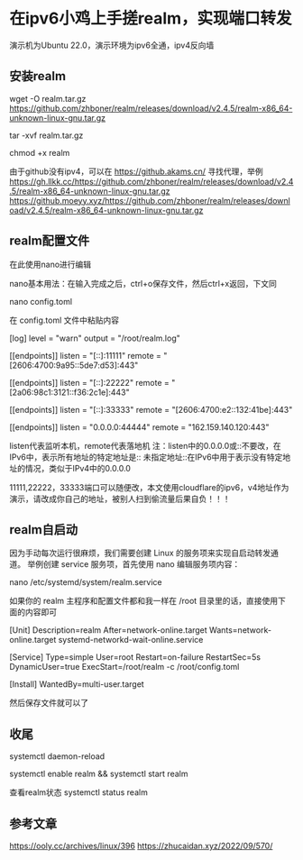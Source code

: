 # 在ipv6小鸡上手搓realm，实现端口转发

演示机为Ubuntu 22.0，演示环境为ipv6全通，ipv4反向墙

## 安装realm

wget -O realm.tar.gz https://github.com/zhboner/realm/releases/download/v2.4.5/realm-x86_64-unknown-linux-gnu.tar.gz

tar -xvf realm.tar.gz

chmod +x realm

由于github没有ipv4，可以在 https://github.akams.cn/ 寻找代理，举例
https://gh.llkk.cc/https://github.com/zhboner/realm/releases/download/v2.4.5/realm-x86_64-unknown-linux-gnu.tar.gz
https://github.moeyy.xyz/https://github.com/zhboner/realm/releases/download/v2.4.5/realm-x86_64-unknown-linux-gnu.tar.gz

## realm配置文件

在此使用nano进行编辑

nano基本用法：在输入完成之后，ctrl+o保存文件，然后ctrl+x返回，下文同

nano config.toml

在 config.toml 文件中粘贴内容

[log]
level = "warn"
output = "/root/realm.log"
 
[[endpoints]]
listen = "[::]:11111"
remote = "[2606:4700:9a95::5de7:d53]:443"
 
[[endpoints]]
listen = "[::]:22222"
remote = "[2a06:98c1:3121::f36:2c1e]:443"

[[endpoints]]
listen = "[::]:33333"
remote = "[2606:4700:e2::132:41be]:443"

[[endpoints]]
listen = "0.0.0.0:44444"
remote = "162.159.140.120:443"


listen代表监听本机，remote代表落地机
注：listen中的0.0.0.0或::不要改，在IPv6中，表示所有地址的特定地址是::  未指定地址::在IPv6中用于表示没有特定地址的情况，类似于IPv4中的0.0.0.0

11111,22222，33333端口可以随便改，本文使用cloudflare的ipv6，v4地址作为演示，请改成你自己的地址，被别人扫到偷流量后果自负！！！

## realm自启动


因为手动每次运行很麻烦，我们需要创建 Linux 的服务项来实现自启动转发通道。
举例创建 service 服务项，首先使用 nano 编辑服务项内容：

nano /etc/systemd/system/realm.service

如果你的 realm 主程序和配置文件都和我一样在 /root 目录里的话，直接使用下面的内容即可

[Unit]
Description=realm
After=network-online.target
Wants=network-online.target systemd-networkd-wait-online.service
 
[Service]
Type=simple
User=root
Restart=on-failure
RestartSec=5s
DynamicUser=true
ExecStart=/root/realm -c /root/config.toml
 
[Install]
WantedBy=multi-user.target


然后保存文件就可以了


## 收尾

systemctl daemon-reload

systemctl enable realm && systemctl start realm


查看realm状态
systemctl status realm

## 参考文章

https://ooly.cc/archives/linux/396
https://zhucaidan.xyz/2022/09/570/


